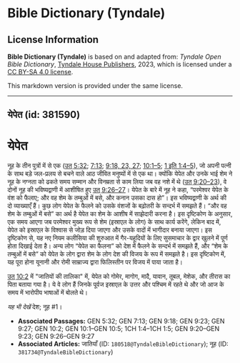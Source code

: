 # Bible Dictionary (Tyndale)

## License Information

**Bible Dictionary (Tyndale)** is based on and adapted from: _Tyndale Open Bible Dictionary_, [Tyndale House Publishers](https://tyndaleopenresources.com/), 2023, which is licensed under a [CC BY-SA 4.0 license](https://creativecommons.org/licenses/by-sa/4.0/legalcode.en).

This markdown version is provided under the same license.



--------------------------------

## येपेत (id: 381590)

येपेत
=====

नूह के तीन पुत्रों में से एक ([उत् 5:32](https://ref.ly/Gen5:32); [7:13](https://ref.ly/Gen7:13); [9:18, 23, 27](https://ref.ly/Gen9:18,Gen9:23,Gen9:27); [10:1–5](https://ref.ly/Gen10:1-Gen10:5); [1 इति 1:4–5](https://ref.ly/1Chr1:4-1Chr1:5)), जो अपनी पत्नी के साथ बड़े जल\-प्रलय से बचने वाले आठ जीवित मनुष्यों में से एक था। क्योंकि येपेत और उनके भाई शेम ने नूह के नग्नता को ढकते समय सम्मान और विनम्रता से काम लिया जब वह नशे में थे ([उत् 9:20–23](https://ref.ly/Gen9:20-Gen9:23)), वे दोनों नूह की भविष्यद्वाणी में आशीषित हुए [उत् 9:26–27](https://ref.ly/Gen9:26-Gen9:27)। येपेत के बारे में नूह ने कहा, “परमेश्वर येपेत के वंश को फैलाए; और वह शेम के तम्बुओं में बसे, और कनान उसका दास हो”। इस भविष्यद्वाणी के अर्थ की दो व्याख्याएँ हैं। कुछ लोग येपेत के फैलने को उसके वंशजों के बढ़ोतरी के सन्दर्भ में समझते हैं। “और वह शेम के तम्बुओं में बसे” का अर्थ है येपेत का शेम के आशीष में साझेदारी करना है। इस दृष्टिकोण के अनुसार, एक समय आएगा जब परमेश्वर मुख्य रूप से शेम (इस्राएल के लोग) के साथ कार्य करेंगे, लेकिन बाद में, येपेत को इस्राएल के विश्वास से जोड़ दिया जाएगा और उसके वादों में भागीदार बनाया जाएगा। इस दृष्टिकोण से, यह नए नियम कलीसिया की शुरुआत में गैर\-यहूदियों के लिए सुसमाचार के द्वार खुलने में पूर्ण होता दिखाई देता है। अन्य लोग “येपेत का फैलना” को देश में फैलने के सन्दर्भ में समझते हैं, और “शेम के तम्बुओं में बसे” को येपेत के लोग द्वारा शेम के लोग देश की विजय के रूप में समझते है। इस दृष्टिकोण में, यह पूरा होना यूनानी और रोमी साम्राज्य द्वारा फिलिस्तीन पर विजय में पाया जाता है।

[उत् 10:2](https://ref.ly/Gen10:2) में "जातियों की तालिका" में, येपेत को गोमेर, मागोग, मादै, यावान, तूबल, मेशेक, और तीरास का पिता बताया गया है। ये वे लोग हैं जिनके पूर्वज इस्राएल के उत्तर और पश्चिम में रहते थे और जो आज के समय में भारोपीय भाषाओं में बोलते थे।

*यह भी देखें* देश; नूह \#1।

* **Associated Passages:** GEN 5:32; GEN 7:13; GEN 9:18; GEN 9:23; GEN 9:27; GEN 10:2; GEN 10:1–GEN 10:5; 1CH 1:4–1CH 1:5; GEN 9:20–GEN 9:23; GEN 9:26–GEN 9:27
* **Associated Articles:** जातियाँ (ID: `180518@TyndaleBibleDictionary`); नूह (ID: `381734@TyndaleBibleDictionary`)

